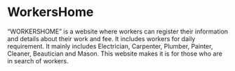# WorkersHome
“WORKERSHOME” is a website where workers can register their information and details about their work and fee. It includes workers for daily requirement. It mainly includes Electrician, Carpenter, Plumber, Painter, Cleaner, Beautician and Mason. This website makes it is for those who are in search of workers.      
